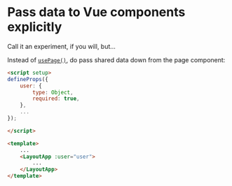 # Pass data to Vue components explicitly

Call it an experiment, if you will, but...

Instead of [`usePage()`](https://inertiajs.com/shared-data#accessing-shared-data), do pass shared data down from the page component:

```html
<script setup>
defineProps({
    user: {
        type: Object,
        required: true,
    },
    ...
});

</script>

<template>
    ...
    <LayoutApp :user="user">
        ...
    </LayoutApp>
</template>
```
